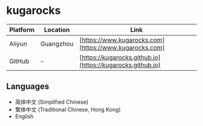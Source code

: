 # kugarocks

| Platform | Location       | Link                                      |
| -------- | -------------- | ----------------------------------------- |
| Aliyun   | Guangzhou      | [https://www.kugarocks.com](https://www.kugarocks.com) |
| GitHub   | -              | [https://kugarocks.github.io](https://kugarocks.github.io) |

## Languages

* 简体中文 (Simplified Chinese)
* 繁体中文 (Traditional Chinese, Hong Kong)
* English
